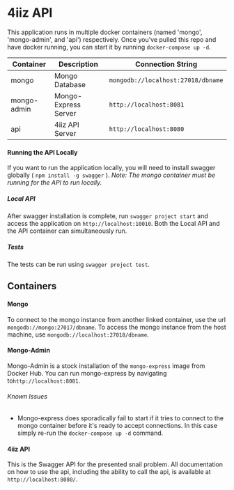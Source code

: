 # 4iiz API

This application runs in multiple docker containers (named 'mongo', 'mongo-admin', 
and 'api') respectively. Once you've pulled this repo and have docker running, 
you can start it by running `docker-compose up -d`.


| Container     | Description           | Connection String                     |
|---------------|-----------------------|---------------------------------------|
| mongo         | Mongo Database        | `mongodb://localhost:27018/dbname`    |
| mongo-admin   | Mongo-Express Server  | `http://localhost:8081`               |
| api           | 4iiz API Server       | `http://localhost:8080`               |

#### Running the API Locally

If you want to run the application locally, you will need to install swagger globally 
( `npm install -g swagger` ). *Note: The mongo container must be running for the API 
to run locally.*

##### Local API

After swagger installation is complete, run `swagger project start` 
and access the application on `http://localhost:10010`. Both the Local API and the 
API container can simultaneously run.

##### Tests

The tests can be run using `swagger project test`.

## Containers

#### Mongo

To connect to the mongo instance from another linked container, use the url 
`mongodb://mongo:27017/dbname`. To access the mongo instance from the host machine, use 
`mongodb://localhost:27018/dbname`.

#### Mongo-Admin

Mongo-Admin is a stock installation of the `mongo-express` image from Docker Hub.
You can run mongo-express by navigating to`http://localhost:8081`.

###### Known Issues

- Mongo-express does sporadically fail to start if it tries to connect to the mongo 
  container before it's ready to accept connections. In this case simply re-run the 
  `docker-compose up -d` command.

#### 4iiz API

This is the Swagger API for the presented snail problem. All documentation on how to use
the api, including the ability to call the api, is available at `http://localhost:8080/`.